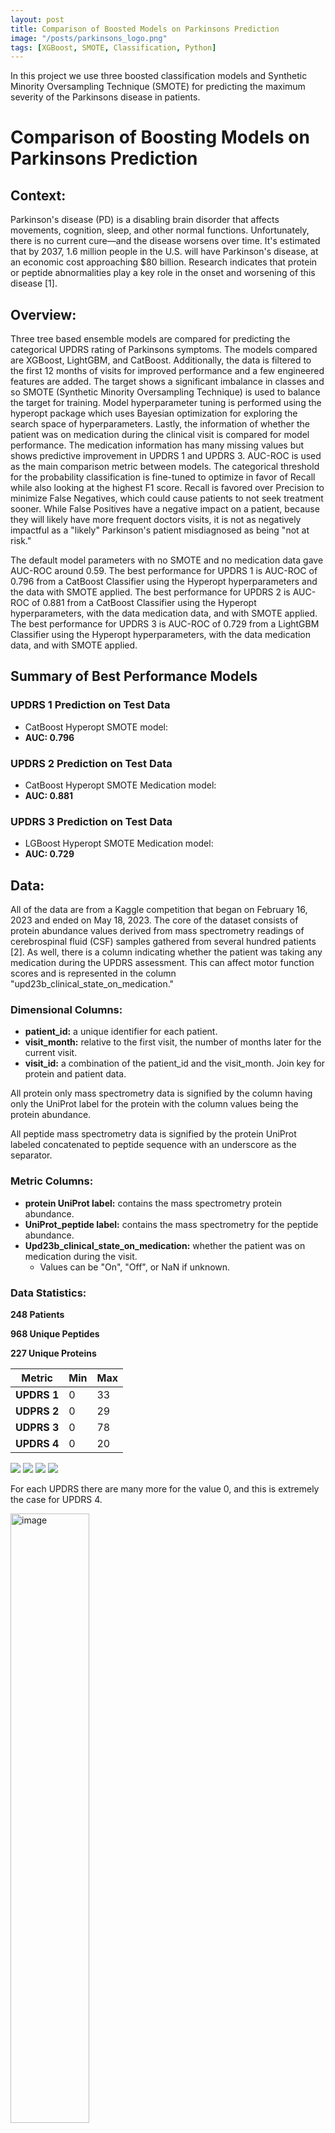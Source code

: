 ```yaml
---
layout: post
title: Comparison of Boosted Models on Parkinsons Prediction
image: "/posts/parkinsons_logo.png"
tags: [XGBoost, SMOTE, Classification, Python]
---
```


In this project we use three boosted classification models and Synthetic Minority Oversampling Technique (SMOTE) for predicting the maximum severity of the Parkinsons disease in patients. 

# Comparison of Boosting Models on Parkinsons Prediction

## Context:

Parkinson's disease (PD) is a disabling brain disorder that affects movements, cognition, sleep, and other normal functions. Unfortunately, there is no current cure—and the disease worsens over time. It's estimated that by 2037, 1.6 million people in the U.S. will have Parkinson's disease, at an economic cost approaching $80 billion. Research indicates that protein or peptide abnormalities play a key role in the onset and worsening of this disease [1].

## Overview:

Three tree based ensemble models are compared for predicting the categorical UPDRS rating of Parkinsons symptoms. The models compared are XGBoost, LightGBM, and CatBoost. Additionally, the data is filtered to the first 12 months of visits for improved performance and a few engineered features are added. The target shows a significant imbalance in classes and so SMOTE (Synthetic Minority Oversampling Technique) is used to balance the target for training. Model hyperparameter tuning is performed using the hyperopt package which uses Bayesian optimization for exploring the search space of hyperparameters. Lastly, the information of whether the patient was on medication during the clinical visit is compared for model performance. The medication information has many missing values but shows predictive improvement in UPDRS 1 and UPDRS 3. AUC-ROC is used as the main comparison metric between models. The categorical threshold for the probability classification is fine-tuned to optimize in favor of Recall while also looking at the highest F1 score. Recall is favored over Precision to minimize False Negatives, which could cause patients to not seek treatment sooner. While False Positives have a negative impact on a patient, because they will likely have more frequent doctors visits, it is not as negatively impactful as a "likely" Parkinson's patient misdiagnosed as being "not at risk."

The default model parameters with no SMOTE and no medication data gave AUC-ROC around 0.59. The best performance for UPDRS 1 is AUC-ROC of 0.796 from a CatBoost Classifier using the Hyperopt hyperparameters and the data with SMOTE applied. The best performance for UPDRS 2 is AUC-ROC of 0.881 from a CatBoost Classifier using the Hyperopt hyperparameters, with the data medication data, and with SMOTE applied. The best performance for UPDRS 3 is AUC-ROC of 0.729 from a LightGBM Classifier using the Hyperopt hyperparameters, with the data medication data, and with SMOTE applied.

## Summary of Best Performance Models

### UPDRS 1 Prediction on Test Data

- CatBoost Hyperopt SMOTE model:
- **AUC: 0.796**

### UPDRS 2 Prediction on Test Data

- CatBoost Hyperopt SMOTE Medication model:
- **AUC: 0.881**

### UPDRS 3 Prediction on Test Data

- LGBoost Hyperopt SMOTE Medication model:
- **AUC: 0.729**

## Data:

All of the data are from a Kaggle competition that began on February 16, 2023 and ended on May 18, 2023. The core of the dataset consists of protein abundance values derived from mass spectrometry readings of cerebrospinal fluid (CSF) samples gathered from several hundred patients [2]. As well, there is a column indicating whether the patient was taking any medication during the UPDRS assessment. This can affect motor function scores and is represented in the column "upd23b_clinical_state_on_medication."

### Dimensional Columns:

- **patient_id:** a unique identifier for each patient.
- **visit_month:** relative to the first visit, the number of months later for the current visit.
- **visit_id:** a combination of the patient_id and the visit_month. Join key for protein and patient data.

All protein only mass spectrometry data is signified by the column having only the UniProt label for the protein with the column values being the protein abundance.

All peptide mass spectrometry data is signified by the protein UniProt labeled concatenated to peptide sequence with an underscore as the separator.

### Metric Columns:

- **protein UniProt label:** contains the mass spectrometry protein abundance.
- **UniProt_peptide label:** contains the mass spectrometry for the peptide abundance.
- **Upd23b_clinical_state_on_medication:** whether the patient was on medication during the visit.
  - Values can be "On", "Off", or NaN if unknown.

### Data Statistics:

**248 Patients**

**968 Unique Peptides**

**227 Unique Proteins**

| **Metric** | **Min** | **Max** |
| --- | --- | --- |
| **UPDRS 1** | 0 | 33 |
| **UDPRS 2** | 0 | 29 |
| **UDPRS 3** | 0 | 78 |
| **UPDRS 4** | 0 | 20 |

![](/img/posts/UPDRS1_Histogram.png)
![](/img/posts/UPDRS2_Histogram.png)
![](/img/posts/UPDRS3_Histogram.png)
![](/img/posts/UPDRS4_Histogram.png)

For each UPDRS there are many more for the value 0, and this is extremely the case for UPDRS 4.

<img src="/img/posts/UPDRS_Missing_Values.png" alt="image" width="50%" height="auto">

### Remove UPDRS 4 from the Experiment

Looking at the missing values for each UPDRS, roughly 45% of the values are missing for UPDRS 4 which concludes me to remove this target from the prediction. It is primarily 0's and has almost half of the values missing, thus it will not be a good target to learn from and predict.

### Convert the Target from a Regression value to a Catgorical value

Use the range of values for severity given from Wikipedia [3]

| **UPDRS 1** | **Min** | **Max** |
| --- | --- | --- |
| Mild | 0 | 10 |
| Moderate | 11 | 21 |
| Severe | 22 | 52 |

| **UPDRS 2** | **Min** | **Max** |
| --- | --- | --- |
| Mild | 0 | 12 |
| Moderate | 13 | 29 |
| Severe | 30 | 52 |

| **UPDRS 3** | **Min** | **Max** |
| --- | --- | --- |
| Mild | 0 | 32 |
| Moderate | 33 | 58 |
| Severe | 59 | 132 |

### Combine the Moderate and Severe Categories

After converting the targets into categories, there is significant class imbalance of the targets. The category "severe" is barely represented and will not perform well in a ML model. In order to adjust for this issue, **moderate and severe will be combined into a single category**. This will mean the model will now be determining whether a user will have mild vs non-mild symptoms (moderate/severe).

![](/img/posts/UPDRS1_Cat_Bars.png)
![](/img/posts/UPDRS2_Cat_Bars.png)
![](/img/posts/UPDRS3_Cat_Bars.png)

## Feature Engineering

#### Number of Visits:

- Since a patient who is experiencing more symptoms may be visiting the doctor more frequently, the number of visits was added as a feature.

#### Number of proteins with value > 0:

- Perhaps the number of proteins expressed has an effect on the parkinson's symptoms

#### Number of peptides with value > 0: 

- Perhaps the number of peptides expressed has an effect on the parkinson's symptoms

#### Number of proteins and peptides with value > 0:

- Perhaps the number of proteins expressed has an effect on the parkinson's symptoms

#### Protein X Protein
- Combinations of protein values multiplied by each other was implemented on the data. Because this grew the number of features exponentially, it meant the training time for the model was far too long for any benefit. The correlation values of the protein x protein columns to the UPDRS values were not showing that there was a benefit to using the engineered feature. As well, the data explodes to 51,302 protein x protein combinations.

## Boosting Models

With the high number of features (proteins and peptides) and low correlation of the features to the target, a decision tree based model seemed to be a good option. Decision tree based models do not require feature selection preprocessing. Using a Random Forest with boosting typically provides the best performance. The Random Forest is an ensemble model of Decision Trees which typically generalizes well when the trees are low depth. The boosting helps the Random Forest learn from the samples that it got wrong in the previous trees.

**Three boosting models were tried for this project.**

### LightGBM

A gradient boosting ensemble model that grows leaf-wise, meaning only a single leaf is split when considering the gain. Leafwise growth can lead to overfitting and is best controlled by tuning the max tree depth. LightGBM uses histogram binning of data for determining splits. This can be controlled by parameters max\_bin and min\_data\_in\_bin. One key feature of LightGBM is the speed of training a model [4]. This performance comes mainly from exclusive feature bundling. The gradient boosting is expressed in the GOSS (Gradient One-Sided Sampling) which gives higher weights to the data points with larger gradients [5].

### XGBoost

XGBoost or extreme gradient boosting uses depth wise growth for its trees. It uses CART (classification and regression trees) to score each leaf [6]. Sampling is simple bootstrap sampling with no weights used in splitting.

### CatBoost

A gradient boosting ensemble model that has specific benefits for categorical features. It does not require the user to preprocess the categorical features. The CatBoost model grows the Decision Trees symmetrically, meaning that at every depth level all of the nodes use the same split condition [7]. For splitting, the model uses Minimal Variance Sampling, which is performed at the tree level and optimizes the split scoring accuracy [8].

## Model Performance

**Objective:** Predict the categorical value of the UPDRS for the current visit.

### Model Default Hyperparameters

Using 5 fold Cross Validation and taking the mean results of each the 5 holdout sets for default hyperparameters for each model.

**UPDRS 1**

| **Model** | **AUC** | **Accuracy** | **Precision** | **Recall** | **F1** |
| --- | --- | --- | --- | --- | --- |
| **XGBoost** | 0.598 | 0.825 | 0.705 | 0.220 | 0.335 |
| **LigthtGBM** | 0.582 | 0.822 | 0.736 | 0.181 | 0.290 |
| **CatBoost** | 0.542 | 0.813 | 0.793 | 0.090 | 0.159 |

**UPDRS 2**

| **Model** | **AUC** | **Accuracy** | **Precision** | **Recall** | **F1** |
| --- | --- | --- | --- | --- | --- |
| **XGBoost** | 0.576 | 0.869 | 0.825 | 0.159 | 0.266 |
| **LigthtGBM** | 0.580 | 0.872 | 0.847 | 0.165 | 0.276 |
| **CatBoost** | 0.543 | 0.863 | 0.850 | 0.088 | 0.160 |


 **UPDRS 3**

| **Model** | **AUC** | **Accuracy** | **Precision** | **Recall** | **F1** |
| --- | --- | --- | --- | --- | --- |
| **XGBoost** | 0.590 | 0.854 | 0.750 | 0.193 | 0.307 |
| **LigthtGBM** | 0.593 | 0.858 | 0.839 | 0.193 | 0.314 |
| **CatBoost** | 0.557 | 0.847 | 0.834 | 0.119 | 0.208 |

## Hyperparameter Optimization Using Hyperopt

Using 5 fold Cross Validation and taking the mean results of each the 5 holdout sets for best hyperparameters from the tuning package hyperopt for each model.

**UPDRS 1**

| **Model** | **AUC** | **Accuracy** | **Precision** | **Recall** | **F1** |
| --- | --- | --- | --- | --- | --- |
| **XGBoost**| 0.623 | 0.803 | 0.516 | 0.323 | 0.397 |
| **LigthtGBM**| 0.566 | 0.797 | 0.485 | 0.180 | 0.263 |
| **CatBoost**| 0.566 | 0.815 | 0.685 | 0.150 | 0.246 |

**UPDRS 2**

| **Model** | **AUC** | **Accuracy** | **Precision** | **Recall** | **F1** |
| --- | --- | --- | --- | --- | --- |
| **XGBoost** | 0.617 | 0.864 | 0.599 | 0.266 | 0.368 |
| **LigthtGBM** | 0.569 | 0.851 | 0.518 | 0.169 | 0.255 |
| **CatBoost** | 0.583 | 0.861 | 0.610 | 0.186 | 0.285 |

**UPDRS 3**

| **Model** | **AUC** | **Accuracy** | **Precision** | **Recall** | **F1** |
| --- | --- | --- | --- | --- | --- |
| **XGBoost**| 0.619 | 0.859 | 0.728 | 0.257 | 0.380 |
| **LigthtGBM**| 0.617 | 0.854 | 0.666 | 0.260 | 0.374 |
| **CatBoost**| 0.586 | 0.836 | 0.524 | 0.208 | 0.298 |

**Hyperopt Conclusion:** The hyperparameter optimization showed an improvement mainly for XGBoost across each UPDRS.

## Using Only Data from the First 12 Months

The distribution of visit months is most high in the 0 to 24 range. Perhaps the later visit months are actually only adding noise because the protein changes have already happened and may have a delayed effect on the symptoms.

![](/img/posts/Visit_Month_Distribution.png)

### UPDRS Categorical Max Values in the First 12 Months

- For **UPDRS 1**, **84.84%** of patients hit their max category in the first twelve months
= For **UPDRS 2**, **86.48%** of patients hit their max category in the first twelve months
- For **UPDRS 3**, **82.38%** of patients hit their max category in the first twelve months

This shows that the first 12 months may give more valuable data in terms of the categorical target.

**Approximately 50% of the patients who get Parkinson's diagnosis get it within the first 12 months of visits.**

**UPDRS 1:** 58.9% of the patients with max diagnosis of Parkinson's get it in 12 months

**UPDRS 2:** 50% of the patients with max diagnosis of Parkinson's get it in 12 months

**UPDRS 3:** 47% of the patients with max diagnosis of Parkinson's get it in 12 months


## Prediction of Max Categorical Value using 12 Month Data

Validation curves for the hyperparameters Max Depth and Subsample were tried for finding the optimal values of the hyperparameters. These two hyperparameters tend to have a large impact on the performance, so testing them manually gives more intuition on their effect. The validation curve was measured using the metric AUC-ROC .

### UPDRS 1 – Max Depth Validation Curve

<img src="/img/posts//Max_Depth_Val_Curve_UPDRS1.png" alt="image" width="50%" height="auto">

The UPDRS 1 AUC score for the validation curve for Max Depth showed a high value at max_depth = 6 and 8, Since 6 is lower and should be better for generalization, the Max Depth used was 6.

### UPDRS 2 – Max Depth Validation Curve

<img src="/img/posts//Max_Depth_Val_Curve_UPDRS2.png" alt="image" width="50%" height="auto">

The UPDRS 2 AUC score for the validation curve for Max Depth showed a high value at max_depth = 5

### UPDRS 3 – Max Depth Validation Curve

<img src="/img/posts//Max_Depth_Val_Curve_UPDRS3.png" alt="image" width="50%" height="auto">

The UPDRS 3 AUC score for Max Depth the value of max_depth = 4 will be used even though the best AUC was max\_depth = 8. But since the AUC values are close and max depth 4 will be better at generalizing, it will be used.

### UPDRS 1 - Subsample Validation Curve

![](/img/posts/Subsample_Val_Curve_UPDRS1.png)

### UPDRS 2 – Subsample Validation Curve

![](/img/posts/Subsample_Val_Curve_UPDRS2.png)

### UPDRS 3 – Subsample Validation Curve

![](/img/posts/Subsample_Val_Curve_UPDRS3.png)

## Fine Tuned Hyperparameter Comparison for XGBoost

**UPDRS 1**

| **Hyperparam Opt** | **AUC** | **Accuracy** | **Precision** | **Recall** | **F1** |
| --- | --- | --- | --- | --- | --- |
| **Default** | 0.696 | 0.727 | 0.707 | 0.532 | 0.607 |
| **Max Depth** | 0.696 | 0.727 | 0.707 | 0.530 | 0.605 |
| **Scale Pos Wt** | 0.693 | 0.725 | 0.706 | 0.529 | 0.604 |
| **Subsample** | 0.670 | 0.702 | 0.671 | 0.503 | 0.575 |

**UPDRS 2**

| **Hyperparam Opt** | **AUC** | **Accuracy** | **Precision** | **Recall** | **F1** |
| --- | --- | --- | --- | --- | --- |
| **Default** | 0.671 | 0.764 | 0.694 | 0.424 | 0.526 |
| **Max Depth** | 0.663 | 0.765 | 0.718 | 0.396 | 0.510 |
| **Scale Pos Wt** | 0.716 | 0.791 | 0.730 | 0.518 | 0.606 |
| **Subsample** | 0.716 | 0.791 | 0.730 | 0.518 | 0.606 |

**UPDRS 3**

| **Hyperparam Opt** | **AUC** | **Accuracy** | **Precision** | **Recall** | **F1** |
| --- | --- | --- | --- | --- | --- |
| **Default** | 0.670 | 0.710 | 0.698 | 0.485 | 0.572 |
| **Max Depth** | 0.656 | 0.859 | 0.728 | 0.257 | 0.380 |
| **Scale Pos Wt** | 0.669 | 0.702 | 0.657 | 0.515 | 0.577 |
| **Subsample** | 0.677 | 0.705 | 0.649 | 0.544 | 0.592 |

By using only the 12 months of data to forecast for the max UPDRS value, the default hyperparameters for XGBoost show a significant improvement compared to using all of the visit months data.

The default hyperparameters perform quite well for XGBoost. When trying to optimize some of the hyperparameters manually, there is not much improvement except in the UPDRS 2. This mainly came from using the scale\_pos\_weight to balance out the target values.

## Hyperopt Hyperparameter Tuning

Hyperopt is a python package for hyperparameter tuning that uses the algorithm Tree-based Parzen Estimators (TPE) to explore a search space of hyperparameter values and minimize a function, such as AUC score [8][9]. This hyperparameter tuning package allows for a faster way to cover combinations of hyperparameters that should improve performance.

### XGBoost Hyperparameters to Tune[11]

- **max_depth**: the maximum depth of a tree. Deep trees can lead to overfitting while shallow trees may not predict as well. Tuning to find the minimum depth, meaning low variance, but with good performance on the evaluation metric.

- **min_child_weight:** the minimum sum of instance weight in a child. If the weight is larger, then the model will generalize better.

- **subsample:** ratio of data sampled for each decision tree. Where 0.5 means, half the training data will be sampled prior to creating the decision tree.

- **colsample_bytree:** the ratio of columns sampled for each decision tree. The default is 1, which means that all columns are used. By adjusting this ratio, it can create more weak learner trees by randomly excluding some of the columns on each tree.

- **reg_alpha:** L1 (Lasso) regularization on the terms. A higher alpha means a more generalized model.

- **reg_lambda:** L2 (Ridge) regularization on the terms. A higher lambda means a more generalized model.

- **gamma:** the minimum loss reduction needed to make a partition on a leaf node. The larger gamma is the more shallow a tree will be and the more generalized the model.

- **learning_rate:** step wise shrinkage of the feature weights at each of the boosting steps. This prevents overfitting by decreasing the variance of the model. The default value is 0.3

- **max_delta_step:** the maximum delta step each leaf is allowed. This can help when there is class imbalance in the data.

### LightGBM Hyperparameters to Tune[12]

- **max_depth:** default is -1, which means no limit.

- **min_data_in_leaf:** default is 20. Minimum number of data in a leaf. This can reduce overfitting on the training data.

- **bagging_freq:** default is 0, which means no bagging. Values greater than 0 are the number of iterations before a new sample with the bagging fraction of the total data is taken.

- **bagging_fraction:** default is 1.0. This is similar to feature fraction but will randomly select part of data without resampling. This can be used to speed up training and reduce overfitting.

- **tree_learner:** default is serial, which is a single machine tree learner. The options are serial, feature, data, voting.

- **is_unbalance:** set to true if the training data is unbalanced. Default is false.

- **boosting:** gbdt, rf, and dart. Default is gbdt.

- **lambda_l1:** L1 (Lasso) regularization.

- **lamdba_l2:** L2 (Ridge) regularization.

- **feature_fraction:** the ratio of features to use on each tree. Default is 1.0.

- **learning_rate:** default is 0.1. This is the shrinkage rate.

- **max_delta_step:** default is 0.0. The final max output of leaves is learning\_rate \* max\_delta\_step. Used to limit the output of leaves.

### CatBoost Hyperparameters to Tune:

- **depth:** the max depth of a tree.The default is 6.

- **learning_rate:** shrinkage used in updates. The default value is selected automatically for binary classification with other parameters set to default. In all other cases default is 0.03

- **bagging_temperature:** The higher the value the more aggressive the bagging is. Default is None.

- **min_data_in_leaf:** the minimum data required in a leaf node for a split. Default is None.

- **l2_leaf_reg:** L2 (Ridge) regularization. Default is None

## Hyperopt Hyperparameter Tuning Results

**UPDRS 1**

| **Model** | **AUC** | **Accuracy** | **Precision** | **Recall** | **F1** |
| --- | --- | --- | --- | --- | --- |
| **XGBoost**| 0.701 | 0.728 | 0.691 | 0.563 | 0.620 |
| **LigthtGBM**| 0.673 | 0.696 | 0.628 | 0.561 | 0.593 |
| **CatBoost**| 0.566 | 0.815 | 0.685 | 0.150 | 0.246 |

**UPDRS 2**

| **Model** | **AUC** | **Accuracy** | **Precision** | **Recall** | **F1** |
| --- | --- | --- | --- | --- | --- |
| **XGBoost**| 0.723 | 0.752 | 0.712 | 0.549 | 0.620 |
| **LigthtGBM**| 0.666 | 0.700 | 0.528 | 0.577 | 0.551 |
| **CatBoost**| 0.583 | 0.861 | 0.610 | 0.186 | 0.295 |

**UPDRS 3** 

| **Model** | **AUC** | **Accuracy** | **Precision** | **Recall** | **F1** |
| --- | --- | --- | --- | --- | --- |
| **XGBoost**| 0.702 | 0.746 | 0.702 | 0.560 | 0.623 |
| **LigthtGBM**| 0.697 | 0.724 | 0.674 | 0.576 | 0.621 |
| **CatBoost**| 0.586 | 0.836 | 0.524 | 0.208 | 0.298 |

## Apply SMOTE for Class Imbalance

By using Synthetic Minority Oversampling on the UPDRS values for the training data, the predictive ability was improved significantly. As well, by fine-tuning the threshold cutoff for the classification, the recall and precision can be optimized.

**UPDRS 1 Training data:**

- **Class 0:** 225 samples
- **Class 1:** 225 samples

**UPDRS 2 Training data:**

- **Class 0:** 255 samples
- **Class 1:** 255 samples

**UPDRS 3 Training data:**

- **Class 0:** 227 samples
- **Class 1:** 227 samples

### Overall SMOTE Results (Default Threshold):

**UPDRS 1**

| **Model** | **AUC** | **Accuracy** | **Precision** | **Recall** | **F1** |
| --- | --- | --- | --- | --- | --- |
| **XGBoost**| 0.679 | 0.675 | 0.650 | 0.764 | 0.702 |
| **LigthtGBM**| 0.699 | 0.696 | 0.714 | 0.646 | 0.678 |
| **CatBoost**| 0.722 | 0.717 | 0.699 | 0.771 | 0.733 |


**UPDRS 2**

| **Model** | **AUC** | **Accuracy** | **Precision** | **Recall** | **F1** |
| --- | --- | --- | --- | --- | --- |
| **XGBoost**| 0.823 | 0.821 | 0.805 | 0.847 | 0.825 |
| **LigthtGBM**| 0.767 | 0.765 | 0.783 | 0.734 | 0.758 |
| **CatBoost**| 0.825 | 0.821 | 0.837 | 0.801 | 0.819 |

**UPDRS 3**

| **Model** | **AUC** | **Accuracy** | **Precision** | **Recall** | **F1** |
| --- | --- | --- | --- | --- | --- |
| **XGBoost**| 0.708 | 0.706 | 0.662 | 0.838 | 0.740 |
| **LigthtGBM**| 0.725 | 0.727 | 0.770 | 0.648 | 0.704 |
| **CatBoost**| 0.724 | 0.722 | 0.750 | 0.673 | 0.709 |

## Fine-Tuning the Threshold for Classification Using Test Data

By adjusting the classification threshold cutoff for each of the models, the recall and precision can be optimized for the performance needs.

The test data is a stratified holdout fold of the 5 Fold CV labeling which did not have SMOTE performed on the data.

**XGBoost UPDRS 1**

| Threshold | AUC | Accuracy | Precision | Recall |
| --- | --- | --- | --- | --- |
| 0.4 | 0.750 | 0.655 | 0.537 | 0.853 |

![](/img/posts/xgb_updrs1_f1_curve.png)

**XGBoost UPDRS 2**

| Threshold | AUC | Accuracy | Precision | Recall |
| --- | --- | --- | --- | --- |
| 0.17 | 0.860 | 0.636 | 0.436 | 0.960 |

![](/img/posts/xgb_updrs2_f1_curve.png)

**XGBoost UPDRS 3**

| Threshold | AUC | Accuracy | Precision | Recall |
| --- | --- | --- | --- | --- |
| 0.15 | 0.643 | 0.388 | 0.378 | 0.969 |

![](/img/posts/xgb_updrs2_f1_curve.png)

**LightGBM UPDRS 1**

| Threshold | AUC | Accuracy | Precision | Recall |
| --- | --- | --- | --- | --- |
| 0.4 | 0.759 | 0.690 | 0.571 | 0.824 |

![](/img/posts/lgb_updrs1_f1_curve.png)

**LightGBM UPDRS 2**

| Threshold | AUC | Accuracy | Precision | Recall |
| --- | --- | --- | --- | --- |
| 0.38 | 0.785 | 0.716 | 0.500 | 0.720 |

![](/img/posts/lgb_updrs2_f1_curve.png)

**LightGBM UPDRS 3**

| Threshold | AUC | Accuracy | Precision | Recall |
| --- | --- | --- | --- | --- |
| 0.30 | 0.703 | 0.694 | 0.568 | 0.781 | 

![](/img/posts/lgb_updrs3_f1_curve.png)

**CatBoost UPDRS 1**

| Threshold | AUC | Accuracy | Precision | Recall |
| --- | --- | --- | --- | --- |
| 0.48 | 0.796 | 0.770 | 0.684 | 0.765 |

![](/img/posts/cboost_updrs1_f1_curve.png)

**CatBoost UPDRS 2**

| Threshold | AUC | Accuracy | Precision | Recall |
| --- | --- | --- | --- | --- |
| 0.21 | 0.865 | 0.795 | 0.621 | 0.720 |

![](/img/posts/cboost_updrs2_f1_curve.png)

**CatBoost UPDRS 3**

| Threshold | AUC | Accuracy | Precision | Recall |
| --- | --- | --- | --- | --- |
| 0.25 | 0.718 | 0.659 | 0.533 | 0.750 |

![](/img/posts/cboost_updrs3_f1_curve.png)

---

## Use Patient Medical Data along with Hyperopt Params and SMOTE

There is data on whether the patient was on medication during the clinical visit. This can affect the value of the UPDRS score.

### Overall Results with medication data included (Default Threshold):

**UPDRS 1**

| **Model** | **AUC** | **Accuracy** | **Precision** | **Recall** | **F1** |
| --- | --- | --- | --- | --- | --- |
| **XGBoost**| 0.727 | 0.721 | 0.692 | 0.804 | 0.744 |
| **LigthtGBM**| 0.737 | 0.734 | 0.761 | 0.680 | 0.718 |
| **CatBoost**| 0.767 | 0.764 | 0.771 | 0.756 | 0.763 |

**UPDRS 2**

| **Model** | **AUC** | **Accuracy** | **Precision** | **Recall** | **F1** |
| --- | --- | --- | --- | --- | --- |
| **XGBoost**| 0.823 | 0.819 | 0.805 | 0.845 | 0.825 |
| **LigthtGBM**| 0.808 | 0.807 | 0.828 | 0.768 | 0.797 |
| **CatBoost**| 0.848 | 0.845 | 0.854 | 0.832 | 0.843 |

**UPDRS 3**

| **Model** | **AUC** | **Accuracy** | **Precision** | **Recall** | **F1** |
| --- | --- | --- | --- | --- | --- |
| **XGBoost**| 0.712 | 0.711 | 0.667 | 0.834 | 0.741 |
| **LigthtGBM**| 0.725 | 0.726 | 0.776 | 0.648 | 0.706 |
| **CatBoost**| 0.717 | 0.715 | 0.739 | 0.678 | 0.707 |

---

### Fine-Tune Classification Threshold

**XGBoost UPDRS 1**

| Threshold | AUC | Accuracy | Precision | Recall |
| --- | --- | --- | --- | --- |
| 0.5 | 0.750 | 0.724 | 0.639 | 0.676 |


![](/img/posts/xgb_updrs1_f1_curve_smote.png)

**XGBoost UPDRS 2**

| Threshold | AUC | Accuracy | Precision | Recall |
| --- | --- | --- | --- | --- |
| 0.33 | 0.853 | 0.716 | 0.5 | 0.8 | 

![](/img/posts/xgb_updrs2_f1_curve_smote.png)

**XGBoost UPDRS 3**

| Threshold | AUC | Accuracy | Precision | Recall |
| --- | --- | --- | --- | --- |
| 0.52 | 0.676 | 0.624 | 0.5 | 0.72 | 

![](/img/posts/xgb_updrs3_f1_curve_smote.png)

**LightGBM UPDRS 1**

| Threshold | AUC | Accuracy | Precision | Recall |
| --- | --- | --- | --- | --- |
| 0.35 | 0.768 | 0.644 | 0.528 | 0.824 |

![](/img/posts/1gb_updrs1_f1_curve_smote.png)

**LightGBM UPDRS 2**

| Threshold | AUC | Accuracy | Precision | Recall |
| --- | --- | --- | --- | --- |
| 0.42 | 0.856 | 0.830 | 0.667 | 0.8 |

![](/img/posts/lgb_updrs2_f1_curve_smote.png)

**LightGBM UPDRS 3**

| Threshold | AUC | Accuracy | Precision | Recall |
| --- | --- | --- | --- | --- |
| 0.28 | 0.729 | 0.682 | 0.556| 0.781 | 

![](/img/posts/lgb_updrs3_f1_curve_smote.png)

**CatBoost UPDRS 1**

| Threshold | AUC | Accuracy | Precision | Recall |
| --- | --- | --- | --- | --- |
| 0.36 | 0.769 | 0.655 | 0.540 | 0.794 | 

![](/img/posts/cboost_updrs1_f1_curve_smote.png)

**CatBoost UPDRS 2**

| Threshold | AUC | Accuracy | Precision | Recall |
| --- | --- | --- | --- | --- |
| 0.22 | 0.881 | 0.830 | 0.692| 0.720 |

![](/img/posts/cboost_updrs2_f1_curve_smote.png)

**CatBoost UPDRS 3**

| Threshold | AUC | Accuracy | Precision | Recall |
| --- | --- | --- | --- | --- |
| 0.13 | 0.587 | 0.494 | 0.410 | 0.781 |

![](/img/posts/cboost_updrs3_f1_curve_smote.png)

---

## Summary of Best Performance Models

**UPDRS 1 Prediction on Test Data**

- CatBoost Hyperopt SMOTE model:
- **AUC:** **0.796**

**UPDRS 2 Prediction on Test Data**

- CatBoost Hyperopt SMOTE Medication model:
- **AUC:** **0.881**

**UPDRS 3 Prediction on Test Data**

- LGBoost Hyperopt SMOTE Medication model:
- **AUC:** **0.729**

Footnotes:

1. [https://www.kaggle.com/competitions/amp-parkinsons-disease-progression-prediction](https://www.kaggle.com/competitions/amp-parkinsons-disease-progression-prediction)
2. [https://www.kaggle.com/competitions/amp-parkinsons-disease-progression-prediction/data](https://www.kaggle.com/competitions/amp-parkinsons-disease-progression-prediction/data)
3. [https://en.wikipedia.org/wiki/Unified\_Parkinson%27s\_disease\_rating\_scale](https://en.wikipedia.org/wiki/Unified_Parkinson%27s_disease_rating_scale)
4. [https://www.microsoft.com/en-us/research/wp-content/uploads/2017/11/lightgbm.pdf](https://www.microsoft.com/en-us/research/wp-content/uploads/2017/11/lightgbm.pdf)
5. [https://pro.arcgis.com/en/pro-app/latest/tool-reference/geoai/how-lightgbm-works.htm](https://pro.arcgis.com/en/pro-app/latest/tool-reference/geoai/how-lightgbm-works.htm)
6. [https://xgboost.readthedocs.io/en/stable/tutorials/model.html](https://xgboost.readthedocs.io/en/stable/tutorials/model.html)
7. [https://pro.arcgis.com/en/pro-app/latest/tool-reference/geoai/how-catboost-works.htm](https://pro.arcgis.com/en/pro-app/latest/tool-reference/geoai/how-catboost-works.htm)
8. [https://journals.plos.org/plosone/article?id=10.1371/journal.pone.0262895](https://journals.plos.org/plosone/article?id=10.1371/journal.pone.0262895)
9. [https://hyperopt.github.io/hyperopt/](https://hyperopt.github.io/hyperopt/)
10. [https://towardsdatascience.com/hyperopt-demystified-3e14006eb6fa](https://towardsdatascience.com/hyperopt-demystified-3e14006eb6fa)
11. [https://xgboost.readthedocs.io/en/latest/parameter.html](https://xgboost.readthedocs.io/en/latest/parameter.html)
12. [https://lightgbm.readthedocs.io/en/latest/Parameters.html](https://lightgbm.readthedocs.io/en/latest/Parameters.html)

